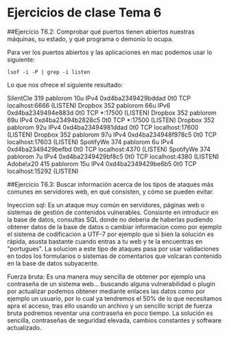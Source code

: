 # Ejercicios de clase Tema 6

##Ejercicio T6.2: Comprobar qué puertos tienen abiertos nuestras máquinas, su estado, y qué programa o demonio lo ocupa.

Para ver los puertos abiertos y las aplicaciones en mac podemos usar lo siguiente:

    lsof -i -P | grep -i listen

Lo que nos ofrece el siguiente resultado:

SilentCle  319 pablorom   10u  IPv4 0xd4ba2349429bddad      0t0  TCP localhost:6666 (LISTEN)
Dropbox    352 pablorom   66u  IPv6 0xd4ba2349494e883d      0t0  TCP *:17500 (LISTEN)
Dropbox    352 pablorom   69u  IPv4 0xd4ba23494b2828c5      0t0  TCP *:17500 (LISTEN)
Dropbox    352 pablorom   92u  IPv4 0xd4ba23494981ddad      0t0  TCP localhost:17600 (LISTEN)
Dropbox    352 pablorom   97u  IPv4 0xd4ba234948f978c5      0t0  TCP localhost:17603 (LISTEN)
SpotifyWe  374 pablorom    6u  IPv4 0xd4ba2349429befbd      0t0  TCP localhost:4370 (LISTEN)
SpotifyWe  374 pablorom    7u  IPv4 0xd4ba2349429bf8c5      0t0  TCP localhost:4380 (LISTEN)
Adobe\x20  415 pablorom   15u  IPv4 0xd4ba2349429be6b5      0t0  TCP localhost:15292 (LISTEN)


##Ejercicio T6.3: Buscar información acerca de los tipos de ataques más comunes en servidores web, en qué consisten, y cómo se pueden evitar.

Inyeccion sql: Es un ataque muy común en servidores, páginas web o sistemas de gestión de contenidos vulnerables. Consisnte en introducir en la base de datos, consultas SQL donde no deberia de haberlas pudiendo obtener datos de la base de datos o cambiar informacion como por ejemplo el sistema de codificacion a UTF-7 por ejemplo que si bien la solución es rápida, asusta bastante cuando entras a tu web y te la encuentras en "portugues". La solucion a este tipo de ataques pasa por usar validaciones en todos los formularios o sistemas de comentarios que volcaran contenido en la base de datos subyacente. 

Fuerza bruta: Es una manera muy sencilla de obtener por ejemplo una contraseña de un sistema web... buscando alguna vulnerabilidad o plugin por actualizar podemos obtener mediante enlaces las datos como por ejemplo un usuario, por lo cual ya tendremos el 50% de lo que necesitamos apra el acceso, tras ello usando un archivo y un sencillo script de fuerza bruta podremos reventar  una contraseña en poco tiempo. La solución es sencilla, contraseñas de seguridad elevada, cambios constantes y software actualizado. 